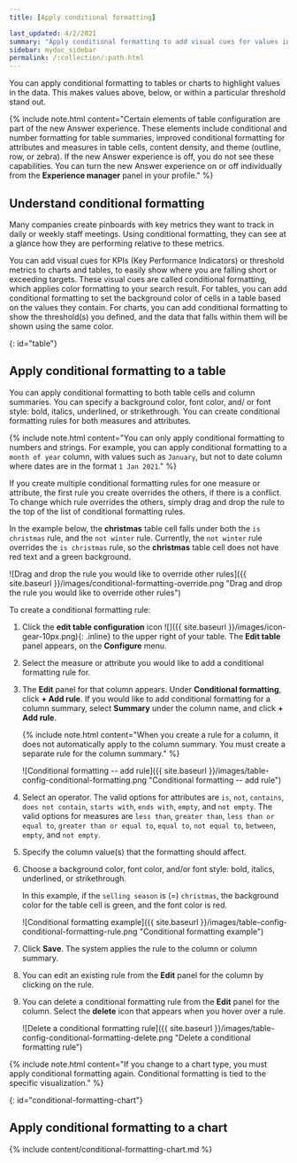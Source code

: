 ```yaml
---
title: [Apply conditional formatting]

last_updated: 4/2/2021
summary: "Apply conditional formatting to add visual cues for values in your data."
sidebar: mydoc_sidebar
permalink: /:collection/:path.html
---
```


You can apply conditional formatting to tables or charts to highlight values in the data. This makes values above, below, or within a particular threshold stand out.

{% include note.html content="Certain elements of table configuration are part of the new Answer experience. These elements include conditional and number formatting for table summaries, improved conditional formatting for attributes and measures in table cells, content density, and theme (outline, row, or zebra). If the new Answer experience is off, you do not see these capabilities. You can turn the new Answer experience on or off individually from the <strong>Experience manager</strong> panel in your profile." %}

## Understand conditional formatting

Many companies create pinboards with key metrics they want to track in daily or weekly staff meetings. Using conditional formatting, they can see at a glance how they are performing relative to these metrics.

You can add visual cues for KPIs (Key Performance Indicators) or threshold metrics to charts and tables, to easily show where you are falling short or exceeding targets. These visual cues are called conditional formatting, which applies color formatting to your search result. For tables, you can add conditional formatting to set the background color of cells in a table based on the values they contain. For charts, you can add conditional formatting to show the threshold(s) you defined, and the data that falls within them will be shown using the same color.

{: id="table"}
## Apply conditional formatting to a table

You can apply conditional formatting to both table cells and column summaries. You can specify a background color, font color, and/ or font style: bold, italics, underlined, or strikethrough. You can create conditional formatting rules for both measures and attributes.

{% include note.html content="You can only apply conditional formatting to numbers and strings. For example, you can apply conditional formatting to a <code>month of year</code> column, with values such as <code>January</code>, but not to date column where dates are in the format <code>1 Jan 2021</code>." %}

If you create multiple conditional formatting rules for one measure or attribute, the first rule you create overrides the others, if there is a conflict. To change which rule overrides the others, simply drag and drop the rule to the top of the list of conditional formatting rules.

In the example below, the **christmas** table cell falls under both the `is christmas` rule, and the `not winter` rule. Currently, the `not winter` rule overrides the `is christmas` rule, so the **christmas** table cell does not have red text and a green background.

![Drag and drop the rule you would like to override other rules]({{ site.baseurl }}/images/conditional-formatting-override.png "Drag and drop the rule you would like to override other rules")

To create a conditional formatting rule:

1. Click the **edit table configuration** icon ![]({{ site.baseurl }}/images/icon-gear-10px.png){: .inline} to the upper right of your table. The **Edit table** panel appears, on the **Configure** menu.

2. Select the measure or attribute you would like to add a conditional formatting rule for.

3. The **Edit** panel for that column appears. Under **Conditional formatting**, click **+ Add rule**. If you would like to add conditional formatting for a column summary, select **Summary** under the column name, and click **+ Add rule**.

    {% include note.html content="When you create a rule for a column, it does not automatically apply to the column summary. You must create a separate rule for the column summary." %}

    ![Conditional formatting -- add rule]({{ site.baseurl }}/images/table-config-conditional-formatting.png "Conditional formatting -- add rule")

4. Select an operator. The valid options for attributes are `is`, `not`, `contains`, `does not contain`, `starts with`, `ends with`, `empty`, and `not empty`. The valid options for measures are `less than`, `greater than`, `less than or equal to`, `greater than or equal to`, `equal to`, `not equal to`, `between`, `empty`, and `not empty`.

5. Specify the column value(s) that the formatting should affect.

6. Choose a background color, font color, and/or font style: bold, italics, underlined, or strikethrough.

    In this example, if the `selling season` is (=) `christmas`, the background color for the table cell is green, and the font color is red.

    ![Conditional formatting example]({{ site.baseurl }}/images/table-config-conditional-formatting-rule.png "Conditional formatting example")

7. Click **Save**. The system applies the rule to the column or column summary.

8. You can edit an existing rule from the **Edit** panel for the column by clicking on the rule.

8. You can delete a conditional formatting rule from the **Edit** panel for the column. Select the **delete** icon that appears when you hover over a rule.

    ![Delete a conditional formatting rule]({{ site.baseurl }}/images/table-config-conditional-formatting-delete.png "Delete a conditional formatting rule")

{% include note.html content="If you change to a chart type, you must apply conditional formatting again. Conditional formatting is tied to the specific visualization." %}

{: id="conditional-formatting-chart"}
## Apply conditional formatting to a chart

{% include content/conditional-formatting-chart.md %}
